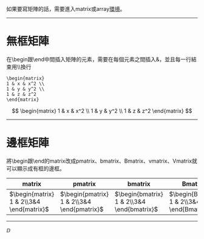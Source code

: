 如果要寫矩陣的話，需要進入matrix或array[環境](obsidian://open?vault=kuku_s_note&file=%E7%A8%8B%E5%BC%8F%E8%AA%9E%E8%A8%80%2FLatex%2F%E8%AA%9E%E6%B3%95%E8%A1%A8%2Fbegin...end)。
- - -
# 無框矩陣
在\\begin跟\\end中間插入矩陣的元素，需要在每個元素之間插入&，並且每一行結束用\\\\換行
```
\begin{matrix}
1 & x & x^2 \\
1 & y & y^2 \\
1 & z & z^2 
\end{matrix}
```
$$
\begin{matrix}
1 & x & x^2 \\
1 & y & y^2 \\
1 & z & z^2  
\end{matrix}
$$
- - -
# 邊框矩陣
將\\begin跟\\end的matrix改成pmatrix、bmatrix、Bmatrix、vmatrix、Vmatrix就可以顯示成有框的邊框。

| matrix                                   | pmatrix                                    | bmatrix                                    | Bmatrix                                    | vmatrix                                    | Vmatrix                                    |
| ---------------------------------------- | ------------------------------------------ | ------------------------------------------ | ------------------------------------------ | ------------------------------------------ | ------------------------------------------ |
| $\begin{matrix} 1 & 2\\3&4 \end{matrix}$ | $\begin{pmatrix} 1 & 2\\3&4 \end{pmatrix}$ | $\begin{bmatrix} 1 & 2\\3&4 \end{bmatrix}$ | $\begin{Bmatrix} 1 & 2\\3&4 \end{Bmatrix}$ | $\begin{vmatrix} 1 & 2\\3&4 \end{vmatrix}$ | $\begin{Vmatrix} 1 & 2\\3&4 \end{Vmatrix}$ |
- - - 
$\DD$
